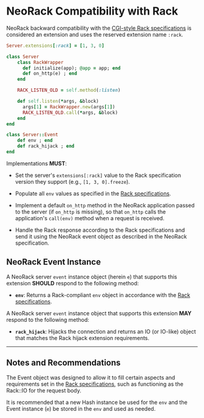 # NeoRack Compatibility with Rack

NeoRack backward compatibility with the [CGI-style Rack specifications](https://github.com/rack/rack/blob/master/SPEC.rdoc) is considered an extension and uses the reserved extension name `:rack`.

```ruby
Server.extensions[:rack] = [1, 3, 0]

class Server
    class RackWrapper
      def initialize(app); @app = app; end
      def on_http(e) ; end
    end

    RACK_LISTEN_OLD = self.method(:listen)

    def self.listen(*args, &block)
      args[1] = RackWrapper.new(args[1])
      RACK_LISTEN_OLD.call(*args, &block)
    end
end

class Server::Event
    def env ; end
    def rack_hijack ; end
end
```

Implementations **MUST**:

- Set the server's `extensions[:rack]` value to the Rack specification version they support (e.g., `[1, 3, 0].freeze`).

- Populate all `env` values as specified in the [Rack specifications](https://github.com/rack/rack/blob/master/SPEC.rdoc).

- Implement a default `on_http` method in the NeoRack application passed to the server (if `on_http` is missing), so that `on_http` calls the application's `call(env)` method when a request is received.

- Handle the Rack response according to the Rack specifications and send it using the NeoRack event object as described in the NeoRack specification.

## NeoRack Event Instance

A NeoRack server `event` instance object (herein `e`) that supports this extension **SHOULD** respond to the following method:

- **`env`**: Returns a Rack-compliant `env` object in accordance with the [Rack specifications](https://github.com/rack/rack/blob/master/SPEC.rdoc).

A NeoRack server `event` instance object that supports this extension **MAY** respond to the following method:

- **`rack_hijack`**: Hijacks the connection and returns an IO (or IO-like) object that matches the Rack hijack extension requirements.

----

## Notes and Recommendations

The Event object was designed to allow it to fill certain aspects and requirements set in the [Rack specifications](https://github.com/rack/rack/blob/master/SPEC.rdoc), such as functioning as the Rack::IO for the request body.

It is recommended that a new Hash instance be used for the `env` and the Event instance (`e`) be stored in the `env` and used as needed.
